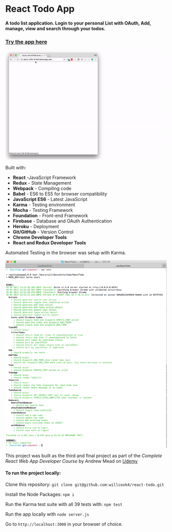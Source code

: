 
# React Todo App

**A todo list application. Login to your personal List with OAuth, Add, manage, view and search through your todos.**

### [Try the app here](https://secret-cliffs-97435.herokuapp.com/)

![React Todo List Web Application](./assets/todo.gif)

Built with:

* **React** -JavaScript Framework
* **Redux** - State Management
* **Webpack** - Compiling code
* **Babel** - ES6 to ES5 for browser compatibility
* **JavaScript ES6** - Latest JavaScript
* **Karma** - Testing environment
* **Mocha** - Testing Framework
* **Foundation** - Front-end Framework
* **Firebase** - Database and OAuth Authentication
* **Heroku** - Deployment
* **Git/GitHub** - Version Control
* **Chrome Developer Tools**
* **React and Redux Developer Tools**

Automated Testing in the browser was setup with Karma.

![Karma Testing](./assets/tests.jpg)

This project was built as the third and final project as part of the *Complete React Web App Developer Course* by Andrew Mead on [Udemy](https://www.udemy.com/the-complete-react-web-app-developer-course/)

#### To run the project locally:

Clone this repository:
`git clone git@github.com:willcook4/react-todo.git`

Install the Node Packages:
`npm i`

Run the Karma test suite with all 39 tests with:
`npm test`

Run the app locally with `node server.js`

Go to `http://localhost:3000` in your browser of choice.
